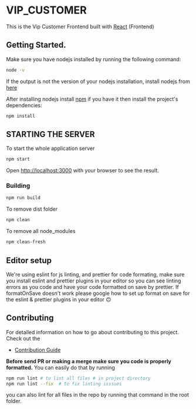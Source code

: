 # VIP_CUSTOMER

This is the Vip Customer Frontend built with [React](https://reactjs.org/) (Frontend)

## Getting Started.

Make sure you have nodejs installed by running the following command:

```bash
node -v
```

If the output is not the version of your nodejs installation, install nodejs from [here](https://nodejs.org/en/download/)

After installing nodejs install [npm](https://www.npmjs.com/package/npm)
if you have it then install the project's dependencies:

```bash
npm install
```

## STARTING THE SERVER

To start the whole application server

```bash
npm start
```

Open [http://localhost:3000](http://localhost:3000) with your browser to see the result.

### **Building**

```bash
npm run build
```

To remove dist folder

```bash
npm clean
```

To remove all node_modules

```bash
npm clean-fresh
```

## Editor setup

We're using eslint for js linting, and prettier for code formating, make sure you install eslint and prettier plugins in your editor so you can
see linting errors as you code and have your code formatted on save by prettier. If formatOnSave doesn't work please google how to set up
format on save for the eslint & prettier plugins in your editor 🙃

## Contributing

For detailed information on how to go about contributing to this project. Check out the

- [Contribution Guide](docs/CONTRIBUTING.md)

**Before send PR or making a merge make sure you code is properly formatted.** You can easily do that by running

```bash
npm run lint # to lint all files # in project directory
npm run lint --fix  # to fix linting isssues

```

you can also lint for all files in the repo by running that command in the root folder.
